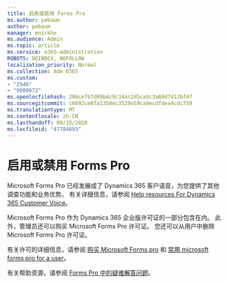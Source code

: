 ```yaml
---
title: 启用或禁用 Forms Pro
ms.author: pebaum
author: pebaum
manager: mnirkhe
ms.audience: Admin
ms.topic: article
ms.service: o365-administration
ROBOTS: NOINDEX, NOFOLLOW
localization_priority: Normal
ms.collection: Adm_O365
ms.custom:
- "2546"
- "9000672"
ms.openlocfilehash: 206cefb7d09b4c9c34ac2d5ca9c3a68d7412bf4f
ms.sourcegitcommit: c6692ce0fa1358ec3529e59ca0ecdfdea4cdc759
ms.translationtype: MT
ms.contentlocale: zh-CN
ms.lasthandoff: 09/15/2020
ms.locfileid: "47784693"
---
```

# <a name="enable-or-disable-forms-pro"></a>启用或禁用 Forms Pro

Microsoft Forms Pro 已经发展成了 Dynamics 365 客户语音，为您提供了其他调查功能和业务优势。 有关详细信息，请参阅 [Help resources For Dynamics 365 Customer Voice](https://go.microsoft.com/fwlink/p/?linkid=2128357)。  

Microsoft Forms Pro 作为 Dynamics 365 企业版许可证的一部分包含在内。 此外，管理员还可以购买 Microsoft Forms Pro 许可证。 您还可以从用户中删除 Microsoft Forms Pro 许可证。  

有关许可的详细信息，请参阅 [购买 Microsoft Forms pro](https://docs.microsoft.com/forms-pro/purchase#purchase-microsoft-forms-pro-for-users-in-a-dynamics-365-tenant) 和 [禁用 microsoft forms pro for a user](https://docs.microsoft.com/forms-pro/purchase#disable-microsoft-forms-pro-for-a-user-1)。
  
有关帮助资源，请参阅 [Forms Pro 中的疑难解答问题](https://docs.microsoft.com/forms-pro/troubleshoot)。